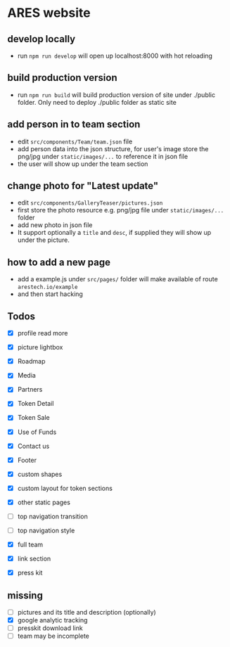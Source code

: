 # ARES website

## develop locally

* run `npm run develop` will open up localhost:8000 with hot reloading

## build production version

* run `npm run build` will build production version of site under ./public folder. Only need to deploy ./public folder as static site

## add person in to team section

* edit `src/components/Team/team.json` file
* add person data into the json structure, for user's image store the png/jpg under `static/images/...` to reference it in json file
* the user will show up under the team section

## change photo for "Latest update"

* edit `src/components/GalleryTeaser/pictures.json`
* first store the photo resource e.g. png/jpg file under `static/images/...` folder
* add new photo in json file
* It support optionally a `title` and `desc`, if supplied they will show up under the picture.

## how to add a new page

* add a example.js under `src/pages/` folder will make available of route
`arestech.io/example`
* and then start hacking

## Todos
* [x] profile read more
* [x] picture lightbox
* [x] Roadmap
* [x] Media
* [x] Partners
* [x] Token Detail
* [x] Token Sale
* [x] Use of Funds
* [x] Contact us
* [x] Footer
* [x] custom shapes
* [x] custom layout for token sections
* [x] other static pages
* [ ] top navigation transition
* [ ] top navigation style
* [x] full team
* [x] link section
* [x] press kit


## missing
* [ ] pictures and its title and description (optionally)
* [x] google analytic tracking
* [ ] presskit download link
* [ ] team may be incomplete
